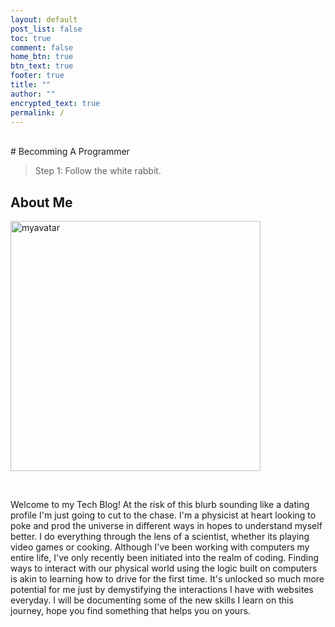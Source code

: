 ```yaml
---
layout: default
post_list: false
toc: true
comment: false
home_btn: true
btn_text: true
footer: true
title: ""
author: ""
encrypted_text: true
permalink: /
---
```

<br>
# Becomming A Programmer

> Step 1: Follow the white rabbit.

## About Me
<p><img src="{{site.url }}{{site.baseurl}}/src/assets/img/pkmntrainer.png" alt="myavatar" height="400" /></p>
<br>
 
 Welcome to my Tech Blog! At the risk of this blurb sounding like a dating profile I'm just going to cut to the chase. I'm a physicist at heart looking to poke and prod the universe in different ways in hopes to understand myself better. I do everything through the lens of a scientist, whether its playing video games or cooking. Although I've been working with computers my entire life, I've only recently been initiated into the realm of coding. Finding ways to interact with our physical world using the logic built on computers is akin to learning how to drive for the first time. It's unlocked so much more potential for me just by demystifying the interactions I have with websites everyday. I will be documenting some of the new skills I learn on this journey, hope you find something that helps you on yours.  




<!-- Interesting bit of math code I will study later
$$  
\mathbf{V}_1 \times \mathbf{V}_2 =  \begin{vmatrix}
\mathbf{i} & \mathbf{j} & \mathbf{k} \\
\frac{\partial X}{\partial u} &  \frac{\partial Y}{\partial u} & 0 \\
\frac{\partial X}{\partial v} &  \frac{\partial Y}{\partial v} & 0 \\
\end{vmatrix}
$$  -->





